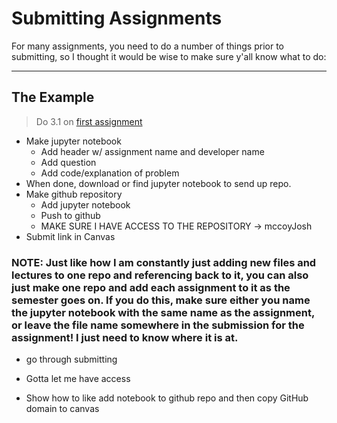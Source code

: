 # Submitting Assignments

For many assignments, you need to do a number of things prior to submitting, so I thought it would be wise to make sure y'all know what to do:



---

## The Example

> Do 3.1 on [first assignment](https://ivylearn.ivytech.edu/courses/1322697/assignments/21129877?module_item_id=51751605)


- Make jupyter notebook
  - Add header w/ assignment name and developer name
  - Add question
  - Add code/explanation of problem
- When done, download or find jupyter notebook to send up repo.
- Make github repository
  - Add jupyter notebook
  - Push to github
  - MAKE SURE I HAVE ACCESS TO THE REPOSITORY -> mccoyJosh
- Submit link in Canvas





### NOTE: Just like how I am constantly just adding new files and lectures to one repo and referencing back to it, you can also just make one repo and add each assignment to it as the semester goes on. If you do this, make sure either you name the jupyter notebook with the same name as the assignment, or leave the file name somewhere in the submission for the assignment! I just need to know where it is at.

- go through submitting

- Gotta let me have access
- Show how to like add notebook to github repo and then copy GitHub domain to canvas
